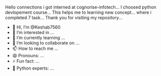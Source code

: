 Hello connections i got interned at cognorise-infotech...
I choosed python devlopement course...
This helps me to learning new concept...
where i completed 7 task...
Thank you for visiting my repository...
- 👋 Hi, I’m @Keshab7560
- 👀 I’m interested in ...
- 🌱 I’m currently learning ...
- 💞️ I’m looking to collaborate on ...
- 📫 How to reach me ...
- 😄 Pronouns: ...
- ⚡ Fun fact: ...
- 🌱 Python experts: ...
